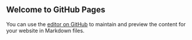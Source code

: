 ## Welcome to GitHub Pages

You can use the [editor on GitHub](https://github.com/X0516/JavaScript30/edit/master/index.md) to 
maintain and preview the content for your website in Markdown files.

